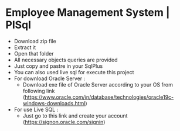 # Employee Management System | PlSql

- Download zip file
- Extract it
- Open that folder
- All necessary objects queries are provided
- Just copy and pastre in your SqlPlus
- You can also used live sql for execute this project
- For download Oracle Server :
  - Download exe file of Oracle Server according to your OS from following link (https://www.oracle.com/in/database/technologies/oracle19c-windows-downloads.html)
- For use Live SQL :
  - Just go to this link and create your account (https://signon.oracle.com/signin)

